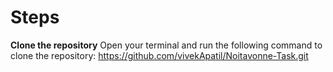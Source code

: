 # Steps 
  **Clone the repository**
  Open your terminal and run the following command to clone the repository:
  https://github.com/vivekApatil/Noitavonne-Task.git
#  
